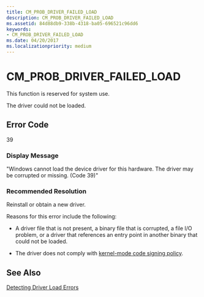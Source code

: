 ```yaml
---
title: CM_PROB_DRIVER_FAILED_LOAD
description: CM_PROB_DRIVER_FAILED_LOAD
ms.assetid: 84d88db9-338b-4318-ba05-696521c96dd6
keywords:
- CM_PROB_DRIVER_FAILED_LOAD
ms.date: 04/20/2017
ms.localizationpriority: medium
---
```


# CM_PROB_DRIVER_FAILED_LOAD

This function is reserved for system use.

The driver could not be loaded.

## Error Code

39

### Display Message

"Windows cannot load the device driver for this hardware. The driver may be corrupted or missing. (Code 39)"

### Recommended Resolution

Reinstall or obtain a new driver.

Reasons for this error include the following:

- A driver file that is not present, a binary file that is corrupted, a file I/O problem, or a driver that references an entry point in another binary that could not be loaded.

- The driver does not comply with [kernel-mode code signing policy](kernel-mode-code-signing-policy--windows-vista-and-later-.md).

## See Also

[Detecting Driver Load Errors](https://docs.microsoft.com/windows-hardware/drivers/install/detecting-driver-load-errors)
